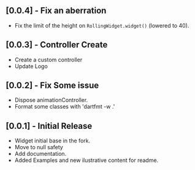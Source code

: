 ## [0.0.4] - Fix an aberration

* Fix the limit of the height on `RollingWidget.widget()` (lowered to 40).

## [0.0.3] - Controller Create

* Create a custom controller
* Update Logo


## [0.0.2] - Fix Some issue

* Dispose animationController.
* Format some classes with 'dartfmt -w .'


## [0.0.1] - Initial Release

* Widget initial base in the fork.
* Move to null safety
* Add documentation.
* Added Examples and new ilustrative content for readme.


